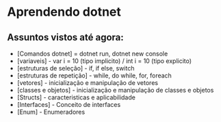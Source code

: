 # Aprendendo dotnet

## Assuntos vistos até agora:

- [Comandos dotnet] = dotnet run, dotnet new console
- [variaveis] - var i = 10 (tipo implicito) / int i = 10 (tipo explicito)
- [estruturas de seleção] - if, if else, switch
- [estruturas de repetição] - while, do while, for, foreach
- [vetores] - inicialização e manipulação de vetores
- [classes e objetos] - inicialização e manipulação de classes e objetos
- [Structs] - caracteristicas e aplicabilidade
- [Interfaces] - Conceito de interfaces
- [Enum] - Enumeradores